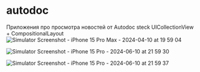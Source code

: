 # autodoc
Приложения про просмотра новостей от Autodoc steck UICollectionView + CompositionalLayout
![Simulator Screenshot - iPhone 15 Pro Max - 2024-04-10 at 19 59 04](https://github.com/Novelzloy/autodoc/assets/55456532/f3904718-c743-4e5a-b10f-06ae07d23aea)

![Simulator Screenshot - iPhone 15 Pro - 2024-06-10 at 21 59 30](https://github.com/Novelzloy/autodoc/assets/55456532/7f10aa5a-f11f-4e9b-b5e1-067899b56b0f)

![Simulator Screenshot - iPhone 15 Pro - 2024-06-10 at 21 59 37](https://github.com/Novelzloy/autodoc/assets/55456532/a80e2363-b990-4445-bdbe-29ab597dbaa1)

